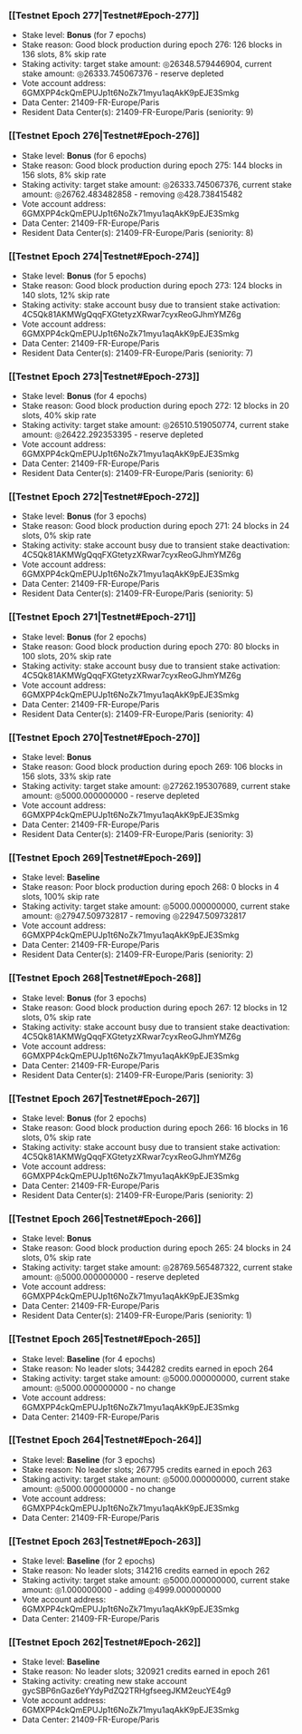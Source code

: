 ### [[Testnet Epoch 277|Testnet#Epoch-277]]
* Stake level: **Bonus** (for 7 epochs)
* Stake reason: Good block production during epoch 276: 126 blocks in 136 slots, 8% skip rate
* Staking activity: target stake amount: ◎26348.579446904, current stake amount: ◎26333.745067376 - reserve depleted
* Vote account address: 6GMXPP4ckQmEPUJp1t6NoZk71myu1aqAkK9pEJE3Smkg
* Data Center: 21409-FR-Europe/Paris
* Resident Data Center(s): 21409-FR-Europe/Paris (seniority: 9)
### [[Testnet Epoch 276|Testnet#Epoch-276]]
* Stake level: **Bonus** (for 6 epochs)
* Stake reason: Good block production during epoch 275: 144 blocks in 156 slots, 8% skip rate
* Staking activity: target stake amount: ◎26333.745067376, current stake amount: ◎26762.483482858 - removing ◎428.738415482
* Vote account address: 6GMXPP4ckQmEPUJp1t6NoZk71myu1aqAkK9pEJE3Smkg
* Data Center: 21409-FR-Europe/Paris
* Resident Data Center(s): 21409-FR-Europe/Paris (seniority: 8)
### [[Testnet Epoch 274|Testnet#Epoch-274]]
* Stake level: **Bonus** (for 5 epochs)
* Stake reason: Good block production during epoch 273: 124 blocks in 140 slots, 12% skip rate
* Staking activity: stake account busy due to transient stake activation: 4C5Qk81AKMWgQqqFXGtetyzXRwar7cyxReoGJhmYMZ6g
* Vote account address: 6GMXPP4ckQmEPUJp1t6NoZk71myu1aqAkK9pEJE3Smkg
* Data Center: 21409-FR-Europe/Paris
* Resident Data Center(s): 21409-FR-Europe/Paris (seniority: 7)
### [[Testnet Epoch 273|Testnet#Epoch-273]]
* Stake level: **Bonus** (for 4 epochs)
* Stake reason: Good block production during epoch 272: 12 blocks in 20 slots, 40% skip rate
* Staking activity: target stake amount: ◎26510.519050774, current stake amount: ◎26422.292353395 - reserve depleted
* Vote account address: 6GMXPP4ckQmEPUJp1t6NoZk71myu1aqAkK9pEJE3Smkg
* Data Center: 21409-FR-Europe/Paris
* Resident Data Center(s): 21409-FR-Europe/Paris (seniority: 6)
### [[Testnet Epoch 272|Testnet#Epoch-272]]
* Stake level: **Bonus** (for 3 epochs)
* Stake reason: Good block production during epoch 271: 24 blocks in 24 slots, 0% skip rate
* Staking activity: stake account busy due to transient stake deactivation: 4C5Qk81AKMWgQqqFXGtetyzXRwar7cyxReoGJhmYMZ6g
* Vote account address: 6GMXPP4ckQmEPUJp1t6NoZk71myu1aqAkK9pEJE3Smkg
* Data Center: 21409-FR-Europe/Paris
* Resident Data Center(s): 21409-FR-Europe/Paris (seniority: 5)
### [[Testnet Epoch 271|Testnet#Epoch-271]]
* Stake level: **Bonus** (for 2 epochs)
* Stake reason: Good block production during epoch 270: 80 blocks in 100 slots, 20% skip rate
* Staking activity: stake account busy due to transient stake activation: 4C5Qk81AKMWgQqqFXGtetyzXRwar7cyxReoGJhmYMZ6g
* Vote account address: 6GMXPP4ckQmEPUJp1t6NoZk71myu1aqAkK9pEJE3Smkg
* Data Center: 21409-FR-Europe/Paris
* Resident Data Center(s): 21409-FR-Europe/Paris (seniority: 4)
### [[Testnet Epoch 270|Testnet#Epoch-270]]
* Stake level: **Bonus**
* Stake reason: Good block production during epoch 269: 106 blocks in 156 slots, 33% skip rate
* Staking activity: target stake amount: ◎27262.195307689, current stake amount: ◎5000.000000000 - reserve depleted
* Vote account address: 6GMXPP4ckQmEPUJp1t6NoZk71myu1aqAkK9pEJE3Smkg
* Data Center: 21409-FR-Europe/Paris
* Resident Data Center(s): 21409-FR-Europe/Paris (seniority: 3)
### [[Testnet Epoch 269|Testnet#Epoch-269]]
* Stake level: **Baseline**
* Stake reason: Poor block production during epoch 268: 0 blocks in 4 slots, 100% skip rate
* Staking activity: target stake amount: ◎5000.000000000, current stake amount: ◎27947.509732817 - removing ◎22947.509732817
* Vote account address: 6GMXPP4ckQmEPUJp1t6NoZk71myu1aqAkK9pEJE3Smkg
* Data Center: 21409-FR-Europe/Paris
* Resident Data Center(s): 21409-FR-Europe/Paris (seniority: 2)
### [[Testnet Epoch 268|Testnet#Epoch-268]]
* Stake level: **Bonus** (for 3 epochs)
* Stake reason: Good block production during epoch 267: 12 blocks in 12 slots, 0% skip rate
* Staking activity: stake account busy due to transient stake deactivation: 4C5Qk81AKMWgQqqFXGtetyzXRwar7cyxReoGJhmYMZ6g
* Vote account address: 6GMXPP4ckQmEPUJp1t6NoZk71myu1aqAkK9pEJE3Smkg
* Data Center: 21409-FR-Europe/Paris
* Resident Data Center(s): 21409-FR-Europe/Paris (seniority: 3)
### [[Testnet Epoch 267|Testnet#Epoch-267]]
* Stake level: **Bonus** (for 2 epochs)
* Stake reason: Good block production during epoch 266: 16 blocks in 16 slots, 0% skip rate
* Staking activity: stake account busy due to transient stake activation: 4C5Qk81AKMWgQqqFXGtetyzXRwar7cyxReoGJhmYMZ6g
* Vote account address: 6GMXPP4ckQmEPUJp1t6NoZk71myu1aqAkK9pEJE3Smkg
* Data Center: 21409-FR-Europe/Paris
* Resident Data Center(s): 21409-FR-Europe/Paris (seniority: 2)
### [[Testnet Epoch 266|Testnet#Epoch-266]]
* Stake level: **Bonus**
* Stake reason: Good block production during epoch 265: 24 blocks in 24 slots, 0% skip rate
* Staking activity: target stake amount: ◎28769.565487322, current stake amount: ◎5000.000000000 - reserve depleted
* Vote account address: 6GMXPP4ckQmEPUJp1t6NoZk71myu1aqAkK9pEJE3Smkg
* Data Center: 21409-FR-Europe/Paris
* Resident Data Center(s): 21409-FR-Europe/Paris (seniority: 1)
### [[Testnet Epoch 265|Testnet#Epoch-265]]
* Stake level: **Baseline** (for 4 epochs)
* Stake reason: No leader slots; 344282 credits earned in epoch 264
* Staking activity: target stake amount: ◎5000.000000000, current stake amount: ◎5000.000000000 - no change
* Vote account address: 6GMXPP4ckQmEPUJp1t6NoZk71myu1aqAkK9pEJE3Smkg
* Data Center: 21409-FR-Europe/Paris
### [[Testnet Epoch 264|Testnet#Epoch-264]]
* Stake level: **Baseline** (for 3 epochs)
* Stake reason: No leader slots; 267795 credits earned in epoch 263
* Staking activity: target stake amount: ◎5000.000000000, current stake amount: ◎5000.000000000 - no change
* Vote account address: 6GMXPP4ckQmEPUJp1t6NoZk71myu1aqAkK9pEJE3Smkg
* Data Center: 21409-FR-Europe/Paris
### [[Testnet Epoch 263|Testnet#Epoch-263]]
* Stake level: **Baseline** (for 2 epochs)
* Stake reason: No leader slots; 314216 credits earned in epoch 262
* Staking activity: target stake amount: ◎5000.000000000, current stake amount: ◎1.000000000 - adding ◎4999.000000000
* Vote account address: 6GMXPP4ckQmEPUJp1t6NoZk71myu1aqAkK9pEJE3Smkg
* Data Center: 21409-FR-Europe/Paris
### [[Testnet Epoch 262|Testnet#Epoch-262]]
* Stake level: **Baseline**
* Stake reason: No leader slots; 320921 credits earned in epoch 261
* Staking activity: creating new stake account gycSBP6nGaz6eYYdyPdZQ2TRHgfseegJKM2eucYE4g9
* Vote account address: 6GMXPP4ckQmEPUJp1t6NoZk71myu1aqAkK9pEJE3Smkg
* Data Center: 21409-FR-Europe/Paris